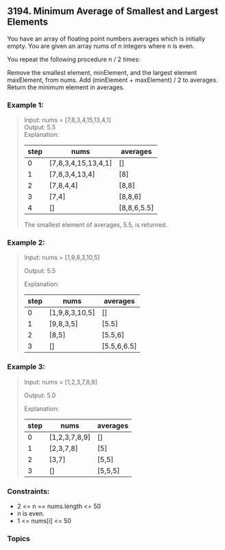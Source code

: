 ## 3194. Minimum Average of Smallest and Largest Elements
You have an array of floating point numbers averages which is initially empty. You are given an array nums of n integers where n is even.

You repeat the following procedure n / 2 times:

Remove the smallest element, minElement, and the largest element maxElement, from nums.
Add (minElement + maxElement) / 2 to averages.
Return the minimum element in averages.

### Example 1:

> Input: nums = [7,8,3,4,15,13,4,1]<br/>
> Output: 5.5<br/>
> Explanation:<br/>
> 
> | step	| nums	| averages |
> | ---- | ---- | ---- |
> | 0	| [7,8,3,4,15,13,4,1]|	[]
> | 1	| [7,8,3,4,13,4]	|[8]
> | 2	| [7,8,4,4]|	[8,8]
> | 3	| [7,4]|	[8,8,6]
> | 4	| []	|[8,8,6,5.5]
> 
> The smallest element of averages, 5.5, is returned.

### Example 2:

> Input: nums = [1,9,8,3,10,5]
> 
> Output: 5.5
> 
> Explanation:
> 
> | step	| nums	| averages |
> | ---- | ---- | ---- |
> | 0	| [1,9,8,3,10,5]	| []
> | 1	| [9,8,3,5]	|[5.5]
> | 2	| [8,5]	| [5.5,6]
> | 3	| []	|[5.5,6,6.5]

### Example 3:

> Input: nums = [1,2,3,7,8,9]
> 
> Output: 5.0
> 
> Explanation:
> 
> | step	| nums	| averages |
> | ---- | ---- | ---- |
> | 0	| [1,2,3,7,8,9]	|[]
> | 1	| [2,3,7,8]|	[5]
> | 2	| [3,7]	|[5,5]
> | 3	| []	|[5,5,5]
 

### Constraints:

- 2 <= n == nums.length <= 50
- n is even.
- 1 <= nums[i] <= 50

### Topics

